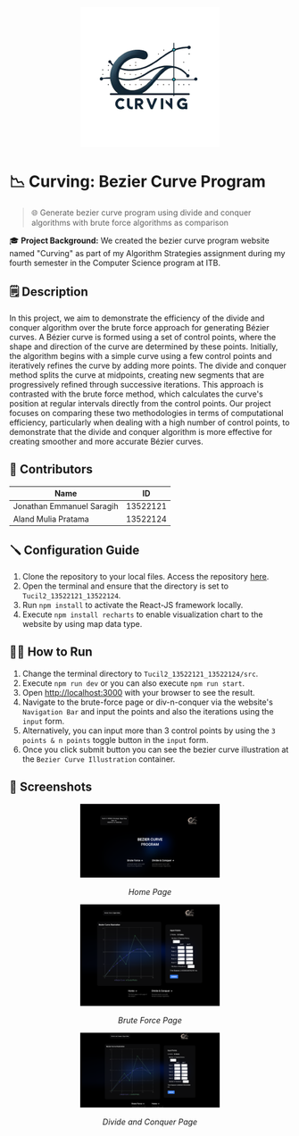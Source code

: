 <div align="center">
  <img src="src/public/curving.png" alt="Curving" width="250"/>
</div>

# 📉 Curving: Bezier Curve Program

> 🌐 Generate bezier curve program using divide and conquer algorithms with brute force algorithms as comparison

🎓 **Project Background:**
We created the bezier curve program website named "Curving" as part of my Algorithm Strategies assignment during my fourth semester in the Computer Science program at ITB.

## 🗒️ Description
In this project, we aim to demonstrate the efficiency of the divide and conquer algorithm over the brute force approach for generating Bézier curves. A Bézier curve is formed using a set of control points, where the shape and direction of the curve are determined by these points. Initially, the algorithm begins with a simple curve using a few control points and iteratively refines the curve by adding more points. The divide and conquer method splits the curve at midpoints, creating new segments that are progressively refined through successive iterations. This approach is contrasted with the brute force method, which calculates the curve's position at regular intervals directly from the control points. Our project focuses on comparing these two methodologies in terms of computational efficiency, particularly when dealing with a high number of control points, to demonstrate that the divide and conquer algorithm is more effective for creating smoother and more accurate Bézier curves.

## 🪪 Contributors
| Name | ID |
|---|---|
| Jonathan Emmanuel Saragih | 13522121 |
| Aland Mulia Pratama | 13522124 |

## 🪛 Configuration Guide
1. Clone the repository to your local files. Access the repository [here](repository-link).
2. Open the terminal and ensure that the directory is set to `Tucil2_13522121_13522124`.
3. Run `npm install` to activate the React-JS framework locally.
4. Execute `npm install recharts` to enable visualization chart to the website by using map data type.

## 🏃‍♂️ How to Run
1. Change the terminal directory to `Tucil2_13522121_13522124/src`.
2. Execute `npm run dev` or you can also execute `npm run start`.
3. Open [http://localhost:3000](http://localhost:3000) with your browser to see the result.
4. Navigate to the brute-force page or div-n-conquer via the website's `Navigation Bar` and input the points and also the iterations using the `input` form.
5. Alternatively, you can input more than 3 control points by using the `3 points & n points` toggle button in the `input` form.
6. Once you click submit button you can see the bezier curve illustration at the `Bezier Curve Illustration` container.

## 📸 Screenshots

<div align="center">
  <img src="img/home.png" alt="Home Page" width="250"/>
  <p><i>Home Page</i></p>
</div>

<div align="center">
  <img src="img/brute-force.png" alt="brute force" width="250"/>
  <p><i>Brute Force Page</i></p>
</div>

<div align="center">
  <img src="img/div-n-conquer.png" alt="divide and conquer" width="250"/>
  <p><i>Divide and Conquer Page</i></p>
</div>